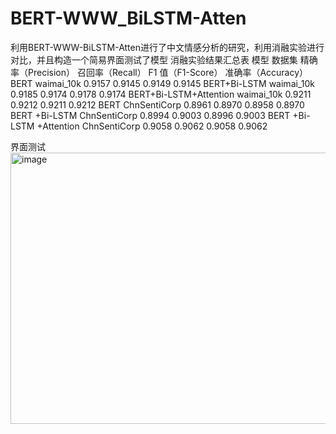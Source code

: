 # BERT-WWW_BiLSTM-Atten
利用BERT-WWW-BiLSTM-Atten进行了中文情感分析的研究，利用消融实验进行对比，并且构造一个简易界面测试了模型
消融实验结果汇总表
模型	数据集	精确率（Precision）	召回率（Recall）	F1 值（F1-Score）	准确率（Accuracy）
BERT	waimai_10k	0.9157	0.9145	0.9149	0.9145
BERT+Bi-LSTM	waimai_10k	0.9185	0.9174	0.9178	0.9174
BERT+Bi-LSTM+Attention	waimai_10k	0.9211	0.9212	0.9211	0.9212
BERT	ChnSentiCorp	0.8961	0.8970	0.8958	0.8970
BERT +Bi-LSTM	ChnSentiCorp	0.8994	0.9003	0.8996	0.9003
BERT +Bi-LSTM +Attention	ChnSentiCorp	0.9058	0.9062	0.9058	0.9062

界面测试
<img width="866" height="434" alt="image" src="https://github.com/user-attachments/assets/4247acd3-e7bc-4eb1-addc-0a48b45868cf" />


